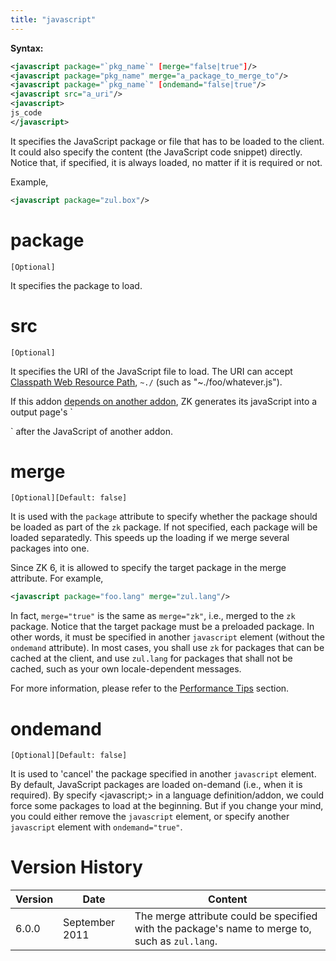 ```yaml
---
title: "javascript"
---
```


**Syntax:**


```xml
<javascript package="`pkg_name`" [merge="false|true"]/>  
<javascript package="pkg_name" merge="a_package_to_merge_to"/>
<javascript package="`pkg_name`" [ondemand="false|true"/>  
<javascript src="a_uri"/>  
<javascript>  
js_code  
</javascript>
```

It specifies the JavaScript package or file that has to be loaded to the
client. It could also specify the content (the JavaScript code snippet)
directly. Notice that, if specified, it is always loaded, no matter if
it is required or not.

Example,

```xml
<javascript package="zul.box"/>
```

# package

`[Optional]`

It specifies the package to load.

# src

`[Optional]`

It specifies the URI of the JavaScript file to load. The URI can accept
[ Classpath Web Resource Path]({{site.baseurl}}/zk_dev_ref/ui_composing/include_a_page#Classpath_Web_Resource_Path),
`~./` (such as "~./foo/whatever.js").

If this addon [ depends on another addon]({{site.baseurl}}/zk_client_side_ref/depends),
ZK generates its javaScript into a output page's `

<head>

` after the JavaScript of another addon.

# merge

`[Optional][Default: false]`

It is used with the `package` attribute to specify whether the package
should be loaded as part of the `zk` package. If not specified, each
package will be loaded separatedly. This speeds up the loading if we
merge several packages into one.

Since ZK 6, it is allowed to specify the target package in the merge
attribute. For example,

```xml
<javascript package="foo.lang" merge="zul.lang"/>
```

In fact, `merge="true"` is the same as `merge="zk"`, i.e., merged to the
`zk` package. Notice that the target package must be a preloaded
package. In other words, it must be specified in another `javascript`
element (without the `ondemand` attribute). In most cases, you shall use
`zk` for packages that can be cached at the client, and use `zul.lang`
for packages that shall not be cached, such as your own locale-dependent
messages.

For more information, please refer to the [Performance Tips]({{site.baseurl}}/zk_dev_ref/performance_tips/minimize_number_of_javascript_files_to_load)
section.

# ondemand

`[Optional][Default: false]`

It is used to 'cancel' the package specified in another `javascript`
element. By default, JavaScript packages are loaded on-demand (i.e.,
when it is required). By specify \<javascript;\> in a language
definition/addon, we could force some packages to load at the beginning.
But if you change your mind, you could either remove the `javascript`
element, or specify another `javascript` element with `ondemand="true"`.

# Version History

| Version | Date           | Content                                                                                         |
|---------|----------------|-------------------------------------------------------------------------------------------------|
| 6.0.0   | September 2011 | The merge attribute could be specified with the package's name to merge to, such as `zul.lang`. |
